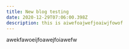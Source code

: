 ```yaml
---
title: New blog testing
date: 2020-12-29T07:06:00.398Z
description: this is aiwefoajwefjoaiwjfowof
---
```

awekfawoeijfoawejfoiawefw